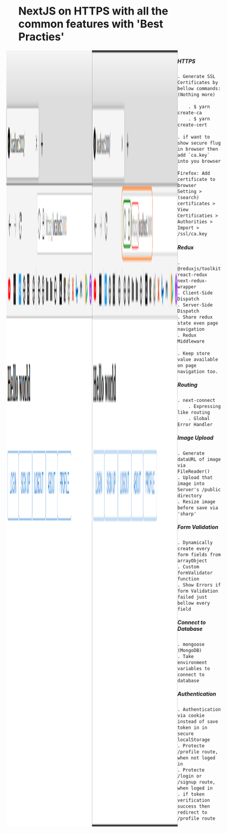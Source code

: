 # NextJS on **HTTPS** with all the common features with 'Best Practies'



<div style="display: flex; justify-content: center">
<img
	width='45%'
	src='https://github.com/JavaScriptForEverything/https-nextjs/blob/master/public/https-nextjs-1.png'
/>
<img
	width='45%'
	src='https://github.com/JavaScriptForEverything/https-nextjs/blob/master/public/https-nextjs-2.png'
/>
<div>



##### HTTPS
	. Generate SSL Certificates by bellow commands: (Nothing more)

		. $ yarn create-ca
		. $ yarn create-cert

	. if want to show secure flug in browser then add `ca.key` into you browser

	Firefox: Add certificate to browser
	Setting > (search) certificates > View Certificaties > Authorities > Import > /ssl/ca.key


##### Redux 

	. @reduxjs/toolkit  react-redux  next-redux-wrapper
	. Client-Side Dispatch 
	. Server-Side Dispatch
	. Share redux state even page navigation
	. Redux Middleware

	. Keep store value available on page navigation too.


##### Routing 

	. next-connect  	
		. Expressing like routing
		. Global Error Handler


##### Image Upload

	. Generate dataURL of image via 	FileReader()
	. Upload that image into Server's /public directory
	. Resize image before save via 'sharp'


##### Form Validation

	. Dynamically create every form fields from arrayObject
	. Custom formValidator function
	. Show Errors if form Validation failed just bellow every field



##### Connect to Database

	. mongoose (MongoDB)
	. Take environment variables to connect to database


##### Authentication

	. Authentication via cookie instead of save token in in secure localStorage
	. Protecte /profile route, when not loged in
	. Protecte /login or /signup route, when loged in
	. if token verification success then redirect to /profile route





